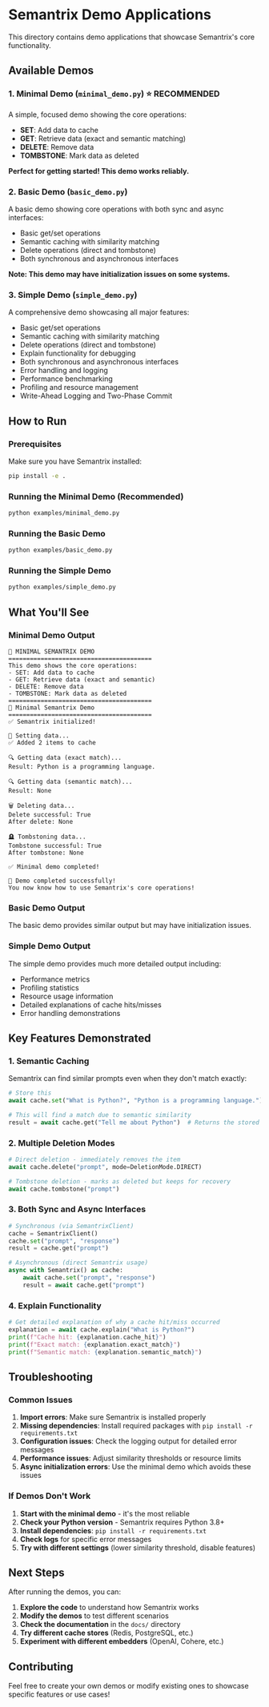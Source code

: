 # Semantrix Demo Applications

This directory contains demo applications that showcase Semantrix's core functionality.

## Available Demos

### 1. Minimal Demo (`minimal_demo.py`) ⭐ **RECOMMENDED**
A simple, focused demo showing the core operations:
- **SET**: Add data to cache
- **GET**: Retrieve data (exact and semantic matching)
- **DELETE**: Remove data
- **TOMBSTONE**: Mark data as deleted

**Perfect for getting started! This demo works reliably.**

### 2. Basic Demo (`basic_demo.py`)
A basic demo showing core operations with both sync and async interfaces:
- Basic get/set operations
- Semantic caching with similarity matching
- Delete operations (direct and tombstone)
- Both synchronous and asynchronous interfaces

**Note: This demo may have initialization issues on some systems.**

### 3. Simple Demo (`simple_demo.py`)
A comprehensive demo showcasing all major features:
- Basic get/set operations
- Semantic caching with similarity matching
- Delete operations (direct and tombstone)
- Explain functionality for debugging
- Both synchronous and asynchronous interfaces
- Error handling and logging
- Performance benchmarking
- Profiling and resource management
- Write-Ahead Logging and Two-Phase Commit

## How to Run

### Prerequisites
Make sure you have Semantrix installed:
```bash
pip install -e .
```

### Running the Minimal Demo (Recommended)
```bash
python examples/minimal_demo.py
```

### Running the Basic Demo
```bash
python examples/basic_demo.py
```

### Running the Simple Demo
```bash
python examples/simple_demo.py
```

## What You'll See

### Minimal Demo Output
```
🎯 MINIMAL SEMANTRIX DEMO
========================================
This demo shows the core operations:
- SET: Add data to cache
- GET: Retrieve data (exact and semantic)
- DELETE: Remove data
- TOMBSTONE: Mark data as deleted
========================================
🚀 Minimal Semantrix Demo
========================================
✅ Semantrix initialized!

📝 Setting data...
✅ Added 2 items to cache

🔍 Getting data (exact match)...
Result: Python is a programming language.

🔍 Getting data (semantic match)...
Result: None

🗑️ Deleting data...
Delete successful: True
After delete: None

🪦 Tombstoning data...
Tombstone successful: True
After tombstone: None

✅ Minimal demo completed!

🎉 Demo completed successfully!
You now know how to use Semantrix's core operations!
```

### Basic Demo Output
The basic demo provides similar output but may have initialization issues.

### Simple Demo Output
The simple demo provides much more detailed output including:
- Performance metrics
- Profiling statistics
- Resource usage information
- Detailed explanations of cache hits/misses
- Error handling demonstrations

## Key Features Demonstrated

### 1. Semantic Caching
Semantrix can find similar prompts even when they don't match exactly:
```python
# Store this
await cache.set("What is Python?", "Python is a programming language.")

# This will find a match due to semantic similarity
result = await cache.get("Tell me about Python")  # Returns the stored response!
```

### 2. Multiple Deletion Modes
```python
# Direct deletion - immediately removes the item
await cache.delete("prompt", mode=DeletionMode.DIRECT)

# Tombstone deletion - marks as deleted but keeps for recovery
await cache.tombstone("prompt")
```

### 3. Both Sync and Async Interfaces
```python
# Synchronous (via SemantrixClient)
cache = SemantrixClient()
cache.set("prompt", "response")
result = cache.get("prompt")

# Asynchronous (direct Semantrix usage)
async with Semantrix() as cache:
    await cache.set("prompt", "response")
    result = await cache.get("prompt")
```

### 4. Explain Functionality
```python
# Get detailed explanation of why a cache hit/miss occurred
explanation = await cache.explain("What is Python?")
print(f"Cache hit: {explanation.cache_hit}")
print(f"Exact match: {explanation.exact_match}")
print(f"Semantic match: {explanation.semantic_match}")
```

## Troubleshooting

### Common Issues

1. **Import errors**: Make sure Semantrix is installed properly
2. **Missing dependencies**: Install required packages with `pip install -r requirements.txt`
3. **Configuration issues**: Check the logging output for detailed error messages
4. **Performance issues**: Adjust similarity thresholds or resource limits
5. **Async initialization errors**: Use the minimal demo which avoids these issues

### If Demos Don't Work

1. **Start with the minimal demo** - it's the most reliable
2. **Check your Python version** - Semantrix requires Python 3.8+
3. **Install dependencies**: `pip install -r requirements.txt`
4. **Check logs** for specific error messages
5. **Try with different settings** (lower similarity threshold, disable features)

## Next Steps

After running the demos, you can:

1. **Explore the code** to understand how Semantrix works
2. **Modify the demos** to test different scenarios
3. **Check the documentation** in the `docs/` directory
4. **Try different cache stores** (Redis, PostgreSQL, etc.)
5. **Experiment with different embedders** (OpenAI, Cohere, etc.)

## Contributing

Feel free to create your own demos or modify existing ones to showcase specific features or use cases!
